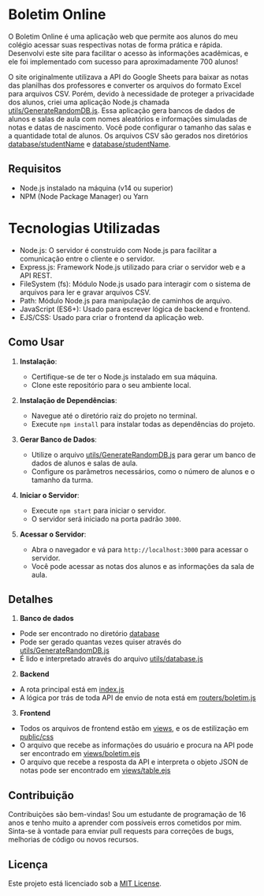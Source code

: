 # Boletim Online

O Boletim Online é uma aplicação web que permite aos alunos do meu colégio acessar suas respectivas notas de forma prática e rápida. Desenvolvi este site para facilitar o acesso às informações acadêmicas, e ele foi implementado com sucesso para aproximadamente 700 alunos!

O site originalmente utilizava a API do Google Sheets para baixar as notas das planilhas dos professores e converter os arquivos do formato Excel para arquivos CSV. Porém, devido à necessidade de proteger a privacidade dos alunos, criei uma aplicação Node.js chamada [utils/GenerateRandomDB.js](utils/GenerateRandomDB.js). Essa aplicação gera bancos de dados de alunos e salas de aula com nomes aleatórios e informações simuladas de notas e datas de nascimento. Você pode configurar o tamanho das salas e a quantidade total de alunos. Os arquivos CSV são gerados nos diretórios [database/studentName](database/studentName) e [database/studentName](database/studentName).


## Requisitos

- Node.js instalado na máquina (v14 ou superior)
- NPM (Node Package Manager) ou Yarn

# Tecnologias Utilizadas
- Node.js: O servidor é construído com Node.js para facilitar a comunicação entre o cliente e o servidor.
- Express.js: Framework Node.js utilizado para criar o servidor web e a API REST.
- FileSystem (fs): Módulo Node.js usado para interagir com o sistema de arquivos para ler e gravar arquivos CSV.
- Path: Módulo Node.js para manipulação de caminhos de arquivo.
- JavaScript (ES6+): Usado para escrever lógica de backend e frontend.
- EJS/CSS: Usado para criar o frontend da aplicação web.

## Como Usar

1. **Instalação**:
   - Certifique-se de ter o Node.js instalado em sua máquina.
   - Clone este repositório para o seu ambiente local.

2. **Instalação de Dependências**:
   - Navegue até o diretório raiz do projeto no terminal.
   - Execute `npm install` para instalar todas as dependências do projeto.

3. **Gerar Banco de Dados**:
   - Utilize o arquivo [utils/GenerateRandomDB.js](utils/GenerateRandomDB.js) para gerar um banco de dados de alunos e salas de aula.
   - Configure os parâmetros necessários, como o número de alunos e o tamanho da turma.

4. **Iniciar o Servidor**:
   - Execute `npm start` para iniciar o servidor.
   - O servidor será iniciado na porta padrão `3000`.

5. **Acessar o Servidor**:
   - Abra o navegador e vá para `http://localhost:3000` para acessar o servidor.
   - Você pode acessar as notas dos alunos e as informações da sala de aula.

## Detalhes

1. **Banco de dados**
- Pode ser encontrado no diretório [database](database)
- Pode ser gerado quantas vezes quiser através do [utils/GenerateRandomDB.js](utils/GenerateRandomDB.js)
- É lido e interpretado através do arquivo [utils/database.js](utils/database.js)

2. **Backend** 
- A rota principal está em [index.js](index.js)
- A lógica por trás de toda API de envio de nota está em [routers/boletim.js](routers/boletim.js)

3. **Frontend**
- Todos os arquivos de frontend estão em [views](views), e os de estilização em [public/css](public/css)
- O arquivo que recebe as informações do usuário e procura na API pode ser encontrado em [views/boletim.ejs](views/boletim.ejs)
- O arquivo que recebe a resposta da API e interpreta o objeto JSON de notas pode ser encontrado em [views/table.ejs](views/table.ejs)

## Contribuição

Contribuições são bem-vindas! Sou um estudante de programação de 16 anos e tenho muito a aprender com possíveis erros cometidos por mim. Sinta-se à vontade para enviar pull requests para correções de bugs, melhorias de código ou novos recursos.

## Licença

Este projeto está licenciado sob a [MIT License](https://opensource.org/licenses/MIT).
